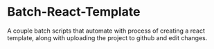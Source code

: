 # Batch-React-Template
A couple batch scripts that automate with process of creating a react template, along with uploading the project to github and edit changes.
